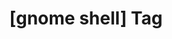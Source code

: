 ---
article_id: 0
description: List of articles under [gnome shell] tag.
image: http://huntingbears.com.ve/static/img/site/mstile-310x310.png
layout: tag
slug: gnome-shell
title: '[gnome shell] Tag'
---
